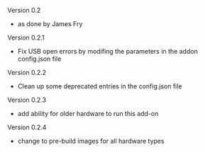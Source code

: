 Version 0.2
  - as done by James Fry

Version 0.2.1
  - Fix USB open errors by modifing the parameters in the addon config.json file

Version 0.2.2
  - Clean up some deprecated entries in the config.json file

Version 0.2.3
  - add ability for older hardware to run this add-on

Version 0.2.4
  - change to pre-build images for all hardware types
